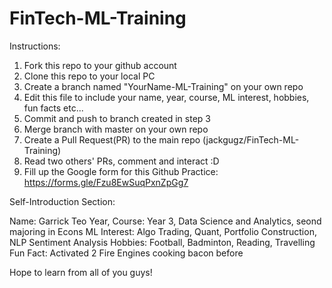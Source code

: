 # FinTech-ML-Training

Instructions:

1. Fork this repo to your github account
2. Clone this repo to your local PC
3. Create a branch named "YourName-ML-Training" on your own repo
4. Edit this file to include your name, year, course, ML interest, hobbies, fun facts etc...
5. Commit and push to branch created in step 3
6. Merge branch with master on your own repo
7. Create a Pull Request(PR) to the main repo (jackgugz/FinTech-ML-Training)
8. Read two others' PRs, comment and interact :D
9. Fill up the Google form for this Github Practice: https://forms.gle/Fzu8EwSuqPxnZpGg7

Self-Introduction Section:

Name: Garrick Teo 
Year, Course: Year 3, Data Science and Analytics, seond majoring in Econs
ML Interest: Algo Trading, Quant, Portfolio Construction, NLP Sentiment Analysis
Hobbies: Football, Badminton, Reading, Travelling
Fun Fact: Activated 2 Fire Engines cooking bacon before 

Hope to learn from all of you guys!